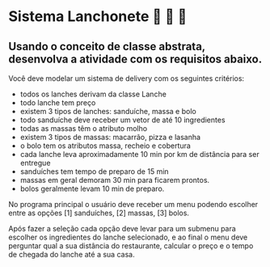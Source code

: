 # Sistema Lanchonete :hamburger: :cake: :spaghetti:

## Usando o conceito de classe abstrata, desenvolva a atividade com os requisitos abaixo.

Você deve modelar um sistema de delivery com os seguintes critérios:

- todos os lanches derivam da classe Lanche
- todo lanche tem preço
- existem 3 tipos de lanches: sanduíche, massa e bolo
- todo sanduíche deve receber um vetor de até 10 ingredientes
- todas as massas têm o atributo molho
- existem 3 tipos de massas: macarrão, pizza e lasanha
- o bolo tem os atributos massa, recheio e cobertura
- cada lanche leva aproximadamente 10 min por km de distância para ser entregue
- sanduíches tem tempo de preparo de 15 min
- massas em geral demoram 30 min para ficarem prontos.
- bolos geralmente levam 10 min de preparo.

No programa principal o usuário deve receber um menu podendo escolher entre as opções [1] sanduíches, [2] massas, [3] bolos.

Após fazer a seleção cada opção deve levar para um submenu para escolher os ingredientes do lanche selecionado, e ao final o menu deve perguntar qual a sua distância do restaurante, calcular o preço e o tempo de chegada do lanche até a sua casa.
